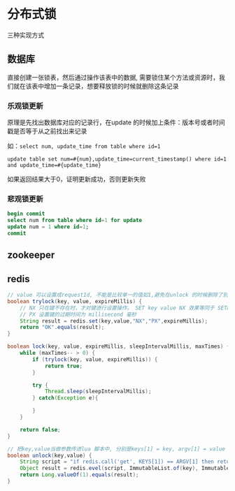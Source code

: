 # 分布式锁

三种实现方式

## 数据库

直接创建一张锁表，然后通过操作该表中的数据, 需要锁住某个方法或资源时，我们就在该表中增加一条记录，想要释放锁的时候就删除这条记录

### 乐观锁更新

原理是先找出数据库对应的记录行，在update 的时候加上条件：版本号或者时间戳是否等于从之前找出来记录

如：`select num, update_time from table where id=1`

`update table set num=#{num},update_time=current_timestamp() where id=1 and update_time=#{update_time}`

如果返回结果大于0，证明更新成功，否则更新失败

### 悲观锁更新

```sql
begin commit
select num from table where id=1 for update
update num = 1 where id=1;
commit
```

## zookeeper



## redis


```java
// value 可以设置成requestId, 不能是比较单一的值如1,避免在unlock 的时候删除了别的线程获取到的锁
boolean trylock(key, value, expireMillis) {
    // NX 只在键不存在时，才对键进行设置操作。 SET key value NX 效果等同于 SETNX key value
    // PX 设置键的过期时间为 millisecond 毫秒
    String result = redis.set(key,value,"NX","PX",expireMillis);
    return "OK".equals(result);
}

boolean lock(key, value, expireMillis, sleepIntervalMillis, maxTimes) {
    while (maxTimes-- > 0) {
        if (trylock(key, value, expireMillis)) {
            return true;
        }

        try {
            Thread.sleep(sleepIntervalMillis);
        } catch(Exception e){

        }
    }

    return false;
}

// 把key,value当做参数传进lua 脚本中, 分别是keys[1] = key, argv[1] = value
boolean unlock(key,value) {
    String script = "if redis.call('get', KEYS[1]) == ARGV[1] then return redis.call('del', KEYS[1]) else return 0 end";
    Object result = redis.evel(script, ImmutableList.of(key), ImmutableList.of(value))
    return Long.valueOf(1).equals(result);
}
```
